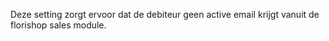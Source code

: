 Deze setting zorgt ervoor dat de debiteur geen active email krijgt vanuit de florishop sales module.